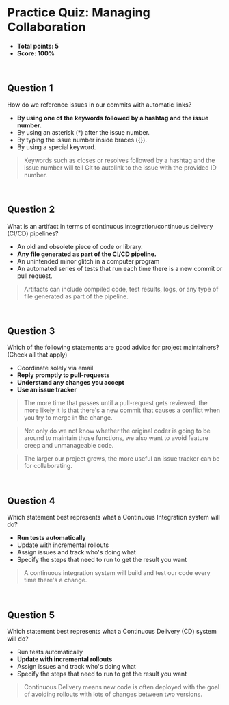 # Practice Quiz: Managing Collaboration
* **Total points: 5**
* **Score: 100%**

<br>

## Question 1

How do we reference issues in our commits with automatic links?

* **By using one of the keywords followed by a hashtag and the issue number.**
* By using an asterisk (*) after the issue number.
* By typing the issue number inside braces ({}).
* By using a special keyword.

> Keywords such as closes or resolves followed by a hashtag and the issue number will tell Git to autolink to the issue with the provided ID number.

<br>

## Question 2

What is an artifact in terms of continuous integration/continuous delivery (CI/CD) pipelines?

* An old and obsolete piece of code or library.
* **Any file generated as part of the CI/CD pipeline.**
* An unintended minor glitch in a computer program
* An automated series of tests that run each time there is a new commit or pull request.

> Artifacts can include compiled code, test results, logs, or any type of file generated as part of the pipeline.

<br>

## Question 3

Which of the following statements are good advice for project maintainers? (Check all that apply)

* Coordinate solely via email
* **Reply promptly to pull-requests**
* **Understand any changes you accept**
* **Use an issue tracker**

> The more time that passes until a pull-request gets reviewed, the more likely it is that there's a new commit that causes a conflict when you try to merge in the change.

> Not only do we not know whether the original coder is going to be around to maintain those functions, we also want to avoid feature creep and unmanageable code.

> The larger our project grows, the more useful an issue tracker can be for collaborating.

<br>

## Question 4
Which statement best represents what a Continuous Integration system will do?

* **Run tests automatically**
* Update with incremental rollouts
* Assign issues and track who's doing what
* Specify the steps that need to run to get the result you want

> A continuous integration system will build and test our code every time there's a change.

<br>

## Question 5

Which statement best represents what a Continuous Delivery (CD) system will do?

* Run tests automatically
* **Update with incremental rollouts**
* Assign issues and track who's doing what
* Specify the steps that need to run to get the result you want

> Continuous Delivery means new code is often deployed with the goal of avoiding rollouts with lots of changes between two versions.
